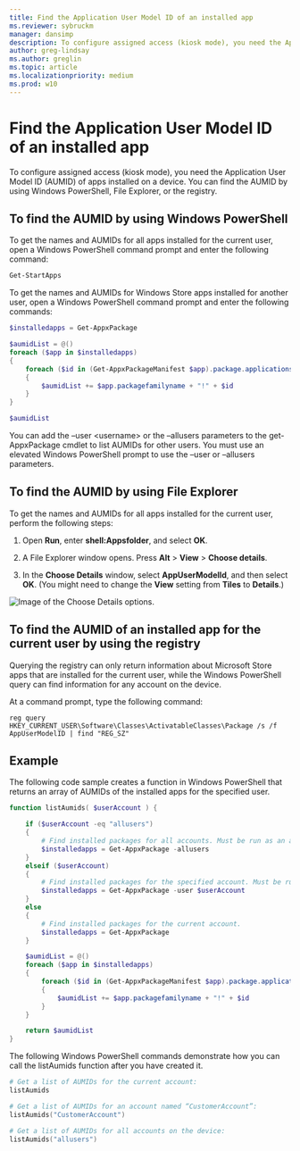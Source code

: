 ```yaml
---
title: Find the Application User Model ID of an installed app
ms.reviewer: sybruckm
manager: dansimp
description: To configure assigned access (kiosk mode), you need the Application User Model ID (AUMID) of apps installed on a device. 
author: greg-lindsay
ms.author: greglin
ms.topic: article
ms.localizationpriority: medium
ms.prod: w10
---
```

# Find the Application User Model ID of an installed app

To configure assigned access (kiosk mode), you need the Application User Model ID (AUMID) of apps installed on a device. You can find the AUMID by using Windows PowerShell, File Explorer, or the registry.

## To find the AUMID by using Windows PowerShell

To get the names and AUMIDs for all apps installed for the current user, open a Windows PowerShell command prompt and enter the following command:

```powershell
Get-StartApps
```

To get the names and AUMIDs for Windows Store apps installed for another user, open a Windows PowerShell command prompt and enter the following commands:

```powershell
$installedapps = Get-AppxPackage

$aumidList = @()
foreach ($app in $installedapps)
{
    foreach ($id in (Get-AppxPackageManifest $app).package.applications.application.id)
    {
        $aumidList += $app.packagefamilyname + "!" + $id
    }
}

$aumidList
```

You can add the –user &lt;username&gt; or the –allusers parameters to the get-AppxPackage cmdlet to list AUMIDs for other users. You must use an elevated Windows PowerShell prompt to use the –user or –allusers parameters.

## To find the AUMID by using File Explorer

To get the names and AUMIDs for all apps installed for the current user, perform the following steps:

1. Open **Run**, enter **shell:Appsfolder**, and select **OK**.

2. A File Explorer window opens. Press **Alt** > **View** > **Choose details**.

3. In the **Choose Details** window, select **AppUserModelId**, and then select **OK**. (You might need to change the **View** setting from **Tiles** to **Details**.)

![Image of the Choose Details options.](images/aumid-file-explorer.png)

## To find the AUMID of an installed app for the current user by using the registry

Querying the registry can only return information about Microsoft Store apps that are installed for the current user, while the Windows PowerShell query can find information for any account on the device.

At a command prompt, type the following command:

`reg query HKEY_CURRENT_USER\Software\Classes\ActivatableClasses\Package /s /f AppUserModelID | find "REG_SZ"`

## Example

The following code sample creates a function in Windows PowerShell that returns an array of AUMIDs of the installed apps for the specified user.

```powershell
function listAumids( $userAccount ) {

    if ($userAccount -eq "allusers")
    {
        # Find installed packages for all accounts. Must be run as an administrator in order to use this option.
        $installedapps = Get-AppxPackage -allusers
    }
    elseif ($userAccount)
    {
        # Find installed packages for the specified account. Must be run as an administrator in order to use this option.
        $installedapps = Get-AppxPackage -user $userAccount
    }
    else
    {
        # Find installed packages for the current account.
        $installedapps = Get-AppxPackage
    }

    $aumidList = @()
    foreach ($app in $installedapps)
    {
        foreach ($id in (Get-AppxPackageManifest $app).package.applications.application.id)
        {
            $aumidList += $app.packagefamilyname + "!" + $id
        }
    }

    return $aumidList
}
```

The following Windows PowerShell commands demonstrate how you can call the listAumids function after you have created it.

```powershell
# Get a list of AUMIDs for the current account:
listAumids

# Get a list of AUMIDs for an account named “CustomerAccount”:
listAumids("CustomerAccount")

# Get a list of AUMIDs for all accounts on the device:
listAumids("allusers")
```
